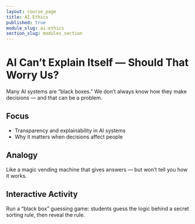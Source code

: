 ```yaml
---
layout: course_page
title: AI Ethics
published: true
module_slug: ai-ethics
section_slug: modules_section
---
```


# AI Can’t Explain Itself — Should That Worry Us?

Many AI systems are “black boxes.” We don’t always know how they make decisions — and that can be a problem.

## Focus
- Transparency and explainability in AI systems
- Why it matters when decisions affect people

## Analogy
Like a magic vending machine that gives answers — but won’t tell you how it works.

## Interactive Activity
Run a “black box” guessing game: students guess the logic behind a secret sorting rule, then reveal the rule.
